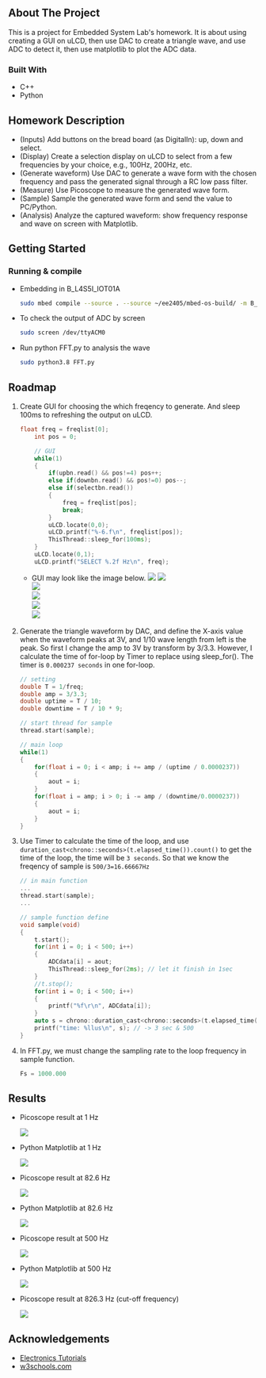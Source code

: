 <!-- ABOUT THE PROJECT -->
## About The Project

This is a project for Embedded System Lab's homework.
It is about using creating a GUI on uLCD, then use DAC to create a triangle wave, and use ADC to detect it, then use matplotlib to plot the ADC data. 

### Built With

* C++
* Python

## Homework Description
* (Inputs) Add buttons on the bread board (as DigitalIn): up, down and select.
* (Display) Create a selection display on uLCD to select from a few frequencies by your choice, e.g., 100Hz, 200Hz, etc.
* (Generate waveform) Use DAC to generate a wave form with the chosen frequency and pass the generated signal through a RC low pass filter.
* (Measure) Use Picoscope to measure the generated wave form.
* (Sample) Sample the generated wave form and send the value to PC/Python.
* (Analysis) Analyze the captured waveform: show frequency response and wave on screen with Matplotlib.

<!-- GETTING STARTED -->
## Getting Started

### Running & compile

* Embedding in B_L4S5I_IOT01A
  
    ```sh
    sudo mbed compile --source . --source ~/ee2405/mbed-os-build/ -m B_L4S5I_IOT01A -t GCC_ARM -f
    ```
* To check the output of ADC by screen
    
    ```sh
    sudo screen /dev/ttyACM0
    ```
* Run python FFT.py to analysis the wave
  
    ```sh
    sudo python3.8 FFT.py
    ```


<!-- ROADMAP -->
## Roadmap

1. Create GUI for choosing the which freqency to generate. And sleep 100ms to refreshing the output on uLCD.

    ```C++
    float freq = freqlist[0];
        int pos = 0;

        // GUI
        while(1)
        {
            if(upbn.read() && pos!=4) pos++;
            else if(downbn.read() && pos!=0) pos--;
            else if(selectbn.read())
            {
                freq = freqlist[pos];
                break;
            }
            uLCD.locate(0,0);
            uLCD.printf("%-6.f\n", freqlist[pos]);
            ThisThread::sleep_for(100ms);
        }
        uLCD.locate(0,1);
        uLCD.printf("SELECT %.2f Hz\n", freq);
    ```

    * GUI may look like the image below.
        <img src="https://github.com/SYJINTW/NTHU240500_hw2/blob/master/hw2/src/uLCD_1.png?raw=true">
        <img src="https://github.com/SYJINTW/NTHU240500_hw2/blob/master/hw2/src/uLCD_82.6.png?raw=true">  
        <img src="https://github.com/SYJINTW/NTHU240500_hw2/blob/master/hw2/src/uLCD_500.png?raw=true">  
        <img src="https://github.com/SYJINTW/NTHU240500_hw2/blob/master/hw2/src/uLCD_826.png?raw=true">  
        <img src="https://github.com/SYJINTW/NTHU240500_hw2/blob/master/hw2/src/uLCD_1000.png?raw=true">  
        <img src="https://github.com/SYJINTW/NTHU240500_hw2/blob/master/hw2/src/uLCD_select.png?raw=true">  


1. Generate the triangle waveform by DAC, and define the X-axis value when the waveform peaks at 3V, and 1/10 wave length from left is the peak. So first I change the amp to 3V by transform by 3/3.3. However, I calculate the time of for-loop by Timer to replace using sleep_for(). The timer is `0.000237 seconds` in one for-loop.
    ```C++
    // setting
    double T = 1/freq;
    double amp = 3/3.3;
    double uptime = T / 10;
    double downtime = T / 10 * 9;
    
    // start thread for sample
    thread.start(sample);

    // main loop
    while(1)
    {
        for(float i = 0; i < amp; i += amp / (uptime / 0.0000237))
        {
            aout = i;
        }
        for(float i = amp; i > 0; i -= amp / (downtime/0.0000237))
        {
            aout = i;
        }
    }
    ```

1. Use Timer to calculate the time of the loop, and use `duration_cast<chrono::seconds>(t.elapsed_time()).count()` to get the time of the loop, the time will be `3 seconds`.
So that we know the freqency of sample is `500/3=16.66667Hz`
    ```C++
    // in main function
    ...
    thread.start(sample);
    ...

    // sample function define
    void sample(void)
    {
        t.start();
        for(int i = 0; i < 500; i++)
        {
            ADCdata[i] = aout;
            ThisThread::sleep_for(2ms); // let it finish in 1sec
        }
        //t.stop();
        for(int i = 0; i < 500; i++)
        {
            printf("%f\r\n", ADCdata[i]);
        }
        auto s = chrono::duration_cast<chrono::seconds>(t.elapsed_time()).count();
        printf("time: %llus\n", s); // -> 3 sec & 500
    }
    ```
    
1. In FFT.py, we must change the sampling rate to the loop frequency in sample function.
    
    ```python
    Fs = 1000.000
    ```

<!-- Screenshot -->
## Results

* Picoscope result at 1 Hz
  
    <img src="https://github.com/SYJINTW/NTHU240500_hw2/blob/master/hw2/src/wv_1Hz.png?raw=true">  

* Python Matplotlib at 1 Hz

    <img src="https://github.com/SYJINTW/NTHU240500_hw2/blob/master/hw2/src/py_1Hz.png?raw=true">

* Picoscope result at 82.6 Hz
    
    <img src="https://github.com/SYJINTW/NTHU240500_hw2/blob/master/hw2/src/wv_82.6Hz.png?raw=true">  

* Python Matplotlib at 82.6 Hz
    
    <img src="https://github.com/SYJINTW/NTHU240500_hw2/blob/master/hw2/src/py_82.6Hz.png?raw=true">

* Picoscope result at 500 Hz

    <img src="https://github.com/SYJINTW/NTHU240500_hw2/blob/master/hw2/src/wv_500Hz.png?raw=true">  

* Python Matplotlib at 500 Hz

    <img src="https://github.com/SYJINTW/NTHU240500_hw2/blob/master/hw2/src/py_500Hz.png?raw=true">

* Picoscope result at 826.3 Hz (cut-off frequency)
  
    <img src="https://github.com/SYJINTW/NTHU240500_hw2/blob/master/hw2/src/wv_826Hz.png?raw=true"> 

<!-- ACKNOWLEDGEMENTS -->
## Acknowledgements

* [Electronics Tutorials](https://www.electronics-tutorials.ws/filter/filter_2.html)
* [w3schools.com](https://www.w3schools.com/python/)

